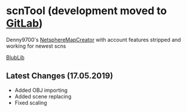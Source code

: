 # scnTool (development moved to [GitLab](https://gitlab.com/aizuon/scntool))

Denny9700's [NetsphereMapCreator](https://github.com/Denny9700/NetsphereMapCreator) with account features stripped and working for newest scns

[BlubLib](https://github.com/wtfblub)

## Latest Changes (17.05.2019)
* Added OBJ importing
* Added scene replacing
* Fixed scaling
